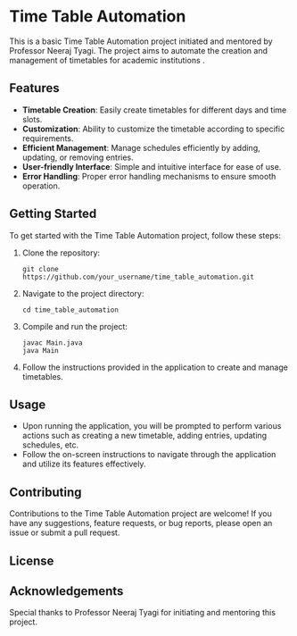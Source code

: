 # Time Table Automation

This is a basic Time Table Automation project initiated and mentored by Professor Neeraj Tyagi. The project aims to automate the creation and management of timetables for  academic institutions .

## Features

- **Timetable Creation**: Easily create timetables for different days and time slots.
- **Customization**: Ability to customize the timetable according to specific requirements.
- **Efficient Management**: Manage schedules efficiently by adding, updating, or removing entries.
- **User-friendly Interface**: Simple and intuitive interface for ease of use.
- **Error Handling**: Proper error handling mechanisms to ensure smooth operation.

## Getting Started

To get started with the Time Table Automation project, follow these steps:

1. Clone the repository:

    ```
    git clone https://github.com/your_username/time_table_automation.git
    ```

2. Navigate to the project directory:

    ```
    cd time_table_automation
    ```

3. Compile and run the project:

    ```
    javac Main.java
    java Main
    ```

4. Follow the instructions provided in the application to create and manage timetables.

## Usage

- Upon running the application, you will be prompted to perform various actions such as creating a new timetable, adding entries, updating schedules, etc.
- Follow the on-screen instructions to navigate through the application and utilize its features effectively.

## Contributing

Contributions to the Time Table Automation project are welcome! If you have any suggestions, feature requests, or bug reports, please open an issue or submit a pull request.

## License


## Acknowledgements

Special thanks to Professor Neeraj Tyagi for initiating and mentoring this project.
